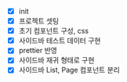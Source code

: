 -   [x] init
-   [x] 프로젝트 셋팅
-   [x] 초기 컴포넌트 구성, css
-   [x] 사이드바 테스트 데이터 구현
-   [x] prettier 반영
-   [x] 사이드바 재귀 형태로 구현
-   [x] 사이드바 List, Page 컴포넌트 분리
